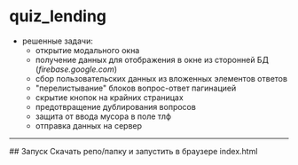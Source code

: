 # quiz_lending
- решенные задачи:
  - открытие модального окна
  - получение данных для отображения в окне из сторонней БД (*firebase.google.com*)
  - сбор пользовательских данных из вложенных элементов ответов
  - "перелистывание" блоков вопрос-ответ пагинацией
  - скрытие кнопок на крайних страницах
  - предотвращение дублирования вопросов
  - защита от ввода мусора в поле тлф
  - отправка данных на сервер
<hr>
## Запуск
Скачать репо/папку и запустить в браузере index.html